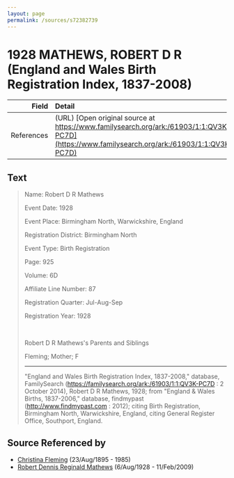 ```yaml
---
layout: page
permalink: /sources/s72382739
---
```


# 1928 MATHEWS, ROBERT D R (England and Wales Birth Registration Index, 1837-2008)

Field | Detail
---:|:---
References | (URL) [Open original source at https://www.familysearch.org/ark:/61903/1:1:QV3K-PC7D](https://www.familysearch.org/ark:/61903/1:1:QV3K-PC7D)

## Text

> Name: Robert D R Mathews
>
> Event Date: 1928
>
> Event Place: Birmingham North, Warwickshire, England
>
> Registration District: Birmingham North
>
> Event Type: Birth Registration
>
> Page: 925
>
> Volume: 6D
>
> Affiliate Line Number: 87
>
> Registration Quarter: Jul-Aug-Sep
>
> Registration Year: 1928
>
> <br/>
>
> Robert D R Mathews's Parents and Siblings
>
> Fleming; Mother; F
>
> ---
>
> "England and Wales Birth Registration Index, 1837-2008," database, FamilySearch (https://familysearch.org/ark:/61903/1:1:QV3K-PC7D : 2 October 2014), Robert D R Mathews, 1928; from "England & Wales Births, 1837-2006," database, findmypast (http://www.findmypast.com : 2012); citing Birth Registration, Birmingham North, Warwickshire, England, citing General Register Office, Southport, England.
>

## Source Referenced by

* [Christina Fleming](../people/@89446044@-christina-fleming-b1895-8-23-d1985.md) (23/Aug/1895 - 1985)
* [Robert Dennis Reginald Mathews](../people/@58223940@-robert-dennis-reginald-mathews-b1928-8-6-d2009-2-11.md) (6/Aug/1928 - 11/Feb/2009)
